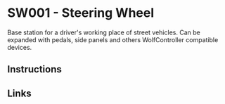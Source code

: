 # SW001 - Steering Wheel
Base station for a driver's working place of street vehicles. Can be expanded with pedals, side panels and others WolfController compatible devices.

## Instructions

## Links
